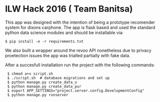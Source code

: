 # ILW Hack 2016 ( Team Banitsa)

This app was designed  with the intention of being a prototype recomender system
for dixons carphone. The app is flask based and used the standard python
data science modules and should be installable via:

    $ pip install -e -r requirements.txt

We also built a wrapper around the revoo API nonetheless due to privacy proetection
issues the app was trialled partially with fake data.

After a succesfull installation run the project with the following commands:

     $ chmod a+x script.sh
     $ ./script.sh  # database migrations and set up
     $ python manage.py create_data_u
     $ python manage.py create_data_pur
     $ export APP_SETTINGS="project.server.config.DevelopmentConfig"
     $ python manage.py runserver

